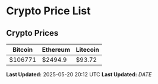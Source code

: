 # Crypto Price List

## Crypto Prices
| Bitcoin | Ethereum | Litecoin |
| ------- | -------- | -------- |
| $106771 | $2494.9 | $93.72 |
**Last Updated:** 2025-05-20 20:12 UTC
**Last Updated:** $DATE$
